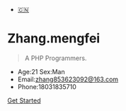 * [:cn:](/)
# Zhang.mengfei <small></small>
> A PHP Programmers.

- Age:21  Sex:Man 
- Email:zhang853623092@163.com
- Phone:18031835710

[Get Started](README.md)


